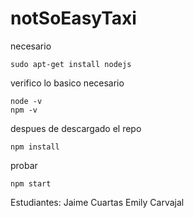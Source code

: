 # notSoEasyTaxi


necesario
```
sudo apt-get install nodejs
```

verifico lo basico necesario
```
node -v
npm -v
```

despues de descargado el repo
```
npm install
```

probar
```
npm start
```

Estudiantes:
Jaime Cuartas
Emily Carvajal
